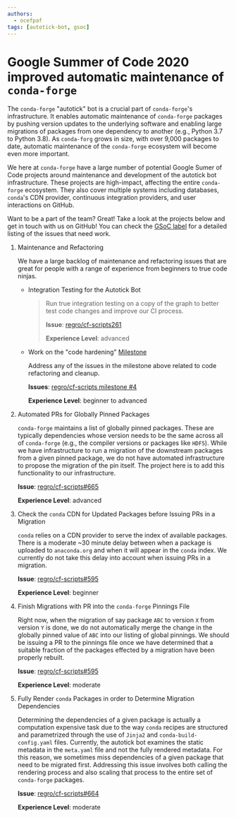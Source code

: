 ```yaml
---
authors:
  - ocefpaf
tags: [autotick-bot, gsoc]
---
```


# Google Summer of Code 2020 improved automatic maintenance of `conda-forge`

The `conda-forge` "autotick" bot is a crucial part of `conda-forge`'s
infrastructure. It enables automatic maintenance of `conda-forge`
packages by pushing version updates to the underlying software and
enabling large migrations of packages from one dependency to another
(e.g., Python 3.7 to Python 3.8). As `conda-forg` grows in size, with
over 9,000 packages to date, automatic maintenance of the `conda-forge`
ecosystem will become even more important.

<!--truncate-->

We here at `conda-forge` have a large number of potential Google Sumer
of Code projects around maintenance and development of the autotick bot
infrastructure. These projects are high-impact, affecting the entire
`conda-forge` ecosystem. They also cover multiple systems including
databases, `conda`'s CDN provider, continuous integration providers,
and user interactions on GitHub.

Want to be a part of the team? Great! Take a look at the projects below
and get in touch with us on GitHub! You can check the [GSoC
label](https://github.com/regro/cf-scripts/labels/GSOC) for a
detailed listing of the issues that need work.

1.  Maintenance and Refactoring

    We have a large backlog of maintenance and refactoring issues that
    are great for people with a range of experience from beginners to
    true code ninjas.

    - Integration Testing for the Autotick Bot

      > Run true integration testing on a copy of the graph to better
      > test code changes and improve our CI process.
      >
      > **Issue**: [regro/cf-scripts261](https://github.com/regro/cf-scripts/issues/261)
      >
      > **Experience Level**: advanced

    - Work on the "code hardening"
      [Milestone](https://github.com/regro/cf-scripts/milestone/4)

      Address any of the issues in the milestone above related to code
      refactoring and cleanup.

      **Issues**: [regro/cf-scripts milestone #4](https://github.com/regro/cf-scripts/milestone/4)

      **Experience Level**: beginner to advanced

2.  Automated PRs for Globally Pinned Packages

    `conda-forge` maintains a list of globally pinned packages. These
    are typically dependencies whose version needs to be the same across
    all of `conda-forge` (e.g., the compiler versions or packages like
    `HDF5`). While we have infrastructure to run a migration of the
    downstream packages from a given pinned package, we do not have
    automated infrastructure to propose the migration of the pin itself.
    The project here is to add this functionality to our infrastructure.

    **Issue**: [regro/cf-scripts#665](https://github.com/regro/cf-scripts/issues/665)

    **Experience Level**: advanced

3.  Check the `conda` CDN for Updated Packages before Issuing PRs in a
    Migration

    `conda` relies on a CDN provider to serve the index of available
    packages. There is a moderate ~30 minute delay between when a
    package is uploaded to `anaconda.org` and when it will appear in the
    `conda` index. We currently do not take this delay into account when
    issuing PRs in a migration.

    **Issue**: [regro/cf-scripts#595](https://github.com/regro/cf-scripts/issues/595)

    **Experience Level**: beginner

4.  Finish Migrations with PR into the `conda-forge` Pinnings File

    Right now, when the migration of say package `ABC` to version `X`
    from version `Y` is done, we do not automatically merge the change
    in the globally pinned value of `ABC` into our listing of global
    pinnings. We should be issuing a PR to the pinnings file once we
    have determined that a suitable fraction of the packages effected by
    a migration have been properly rebuilt.

    **Issue**: [regro/cf-scripts#595](https://github.com/regro/cf-scripts/issues/595)

    **Experience Level**: moderate

5.  Fully Render `conda` Packages in order to Determine Migration
    Dependencies

    Determining the dependencies of a given package is actually a
    computation expensive task due to the way `conda` recipes are
    structured and parametrized through the use of `Jinja2` and
    `conda-build-config.yaml` files. Currently, the autotick bot
    examines the static metadata in the `meta.yaml` file and not the
    fully rendered metadata. For this reason, we sometimes miss
    dependencies of a given package that need to be migrated first.
    Addressing this issue involves both calling the rendering process
    and also scaling that process to the entire set of `conda-forge`
    packages.

    **Issue**: [regro/cf-scripts#664](https://github.com/regro/cf-scripts/issues/664)

    **Experience Level**: moderate
